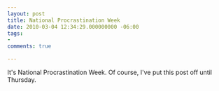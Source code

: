 ```yaml
---
layout: post
title: National Procrastination Week
date: 2010-03-04 12:34:29.000000000 -06:00
tags:
- 
comments: true

---
```

<p>It's National Procrastination Week. Of course, I've put this post off until Thursday.</p>
